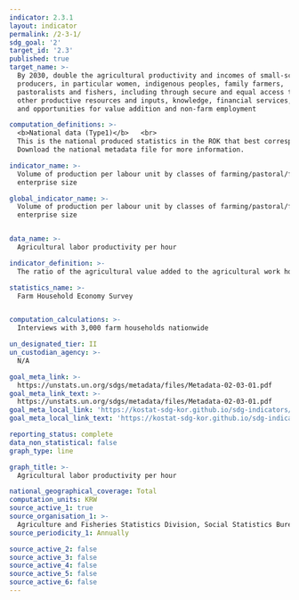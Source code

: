 ```yaml
---
indicator: 2.3.1
layout: indicator
permalink: /2-3-1/
sdg_goal: '2'
target_id: '2.3'
published: true
target_name: >-
  By 2030, double the agricultural productivity and incomes of small-scale food
  producers, in particular women, indigenous peoples, family farmers,
  pastoralists and fishers, including through secure and equal access to land,
  other productive resources and inputs, knowledge, financial services, markets
  and opportunities for value addition and non-farm employment

computation_definitions: >-
  <b>National data (Type1)</b>   <br>
  This is the national produced statistics in the ROK that best corresponds to the definition of UN SDGs indicators. <br>
  Download the national metadata file for more information.

indicator_name: >-
  Volume of production per labour unit by classes of farming/pastoral/forestry
  enterprise size

global_indicator_name: >-
  Volume of production per labour unit by classes of farming/pastoral/forestry
  enterprise size


data_name: >-
  Agricultural labor productivity per hour

indicator_definition: >-
  The ratio of the agricultural value added to the agricultural work hours

statistics_name: >-
  Farm Household Economy Survey


computation_calculations: >-
  Interviews with 3,000 farm households nationwide 

un_designated_tier: II
un_custodian_agency: >-
  N/A

goal_meta_link: >-
  https://unstats.un.org/sdgs/metadata/files/Metadata-02-03-01.pdf   
goal_meta_link_text: >-
  https://unstats.un.org/sdgs/metadata/files/Metadata-02-03-01.pdf   
goal_meta_local_link: 'https://kostat-sdg-kor.github.io/sdg-indicators/public/data/Metadata-02-03-01_ENG.pdf'
goal_meta_local_link_text: 'https://kostat-sdg-kor.github.io/sdg-indicators/public/data/Metadata-02-03-01_ENG.pdf'

reporting_status: complete
data_non_statistical: false
graph_type: line

graph_title: >-
  Agricultural labor productivity per hour

national_geographical_coverage: Total
computation_units: KRW
source_active_1: true
source_organisation_1: >-
  Agriculture and Fisheries Statistics Division, Social Statistics Bureau, Statistics Korea
source_periodicity_1: Annually 

source_active_2: false
source_active_3: false
source_active_4: false
source_active_5: false
source_active_6: false
---
```

